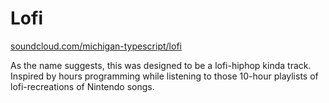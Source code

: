 # Lofi

[soundcloud.com/michigan-typescript/lofi](https://soundcloud.com/michigan-typescript/lofi)

As the name suggests, this was designed to be a lofi-hiphop kinda track.  Inspired by hours programming while listening to those 10-hour playlists of lofi-recreations of Nintendo songs.
